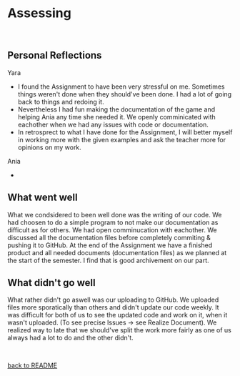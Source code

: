 # Assessing

<br>


## Personal Reflections 

Yara <ul>
<li>I found the Assignment to have been very stressful on me. Sometimes things weren't done when they should've been done. I had a lot of going back to things and redoing it.</li>
<li>Nevertheless I had fun making the documentation of the game and helping Ania any time she needed it. We openly comminicated with eachother when we had any issues with code or documentation.</li>
<li>In retrosprect to what I have done for the Assignment, I will better myself in working more with the given examples and ask the teacher more for opinions on my work.</li>
</ul>

Ania <ul>
<li></li>
</ul>


## What went well 

What we condsidered to been well done was the writing of our code. We had choosen to do a simple program to not make our documentation as difficult as for others. We had open comminucation with eachother. We discussed all the documentation files before completely commiting & pushing it to GitHub. At the end of the Assignment we have a finished product and all needed documents (documentation files) as we planned at the start of the semester. I find that is good archivement on our part. 

## What didn't go well

What rather didn't go aswell was our uploading to GitHub. We uploaded files more sporatically than others and didn't update our code weekly. It was difficult for both of us to see the updated code and work on it, when it wasn't uploaded. (To see precise Issues -> see Realize Document). We realized way to late that we should've split the work more fairly as one of us always had a lot to do and the other didn't.

<br>

[back to README](README.md)
